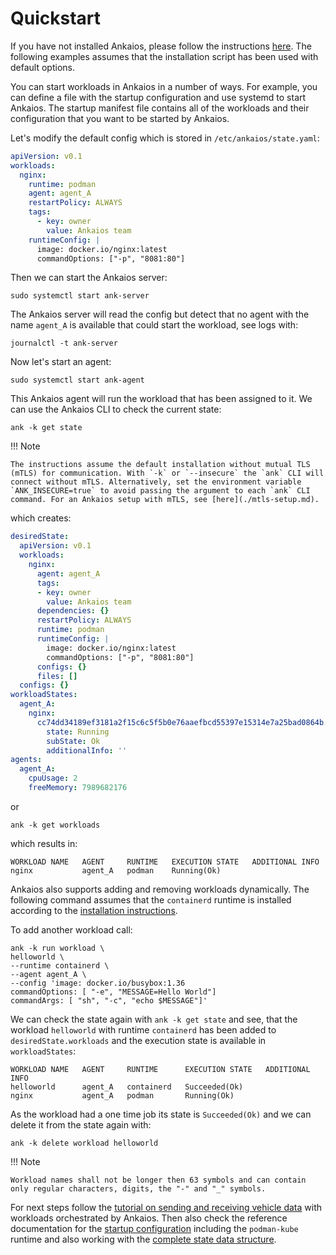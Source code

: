 # Quickstart

If you have not installed Ankaios, please follow the instructions
[here](installation.md). The following examples assumes that the
installation script has been used with default options.

You can start workloads in Ankaios in a number of ways.
For example, you can define a file with the startup configuration and use systemd to start Ankaios.
The startup manifest file contains all of the workloads and their configuration that you want to be started by Ankaios.

Let's modify the default config which is stored in `/etc/ankaios/state.yaml`:

```yaml
apiVersion: v0.1
workloads:
  nginx:
    runtime: podman
    agent: agent_A
    restartPolicy: ALWAYS
    tags:
      - key: owner
        value: Ankaios team
    runtimeConfig: |
      image: docker.io/nginx:latest
      commandOptions: ["-p", "8081:80"]
```

Then we can start the Ankaios server:

```shell
sudo systemctl start ank-server
```

The Ankaios server will read the config but detect that no agent with the name
`agent_A` is available that could start the workload, see logs with:

```shell
journalctl -t ank-server
```

Now let's start an agent:

```shell
sudo systemctl start ank-agent
```

This Ankaios agent will run the workload that has been assigned to it. We can
use the Ankaios CLI to check the current state:

```shell
ank -k get state
```

!!! Note

    The instructions assume the default installation without mutual TLS (mTLS) for communication. With `-k` or `--insecure` the `ank` CLI will connect without mTLS. Alternatively, set the environment variable `ANK_INSECURE=true` to avoid passing the argument to each `ank` CLI command. For an Ankaios setup with mTLS, see [here](./mtls-setup.md).

which creates:

```yaml
desiredState:
  apiVersion: v0.1
  workloads:
    nginx:
      agent: agent_A
      tags:
      - key: owner
        value: Ankaios team
      dependencies: {}
      restartPolicy: ALWAYS
      runtime: podman
      runtimeConfig: |
        image: docker.io/nginx:latest
        commandOptions: ["-p", "8081:80"]
      configs: {}
      files: []
  configs: {}
workloadStates:
  agent_A:
    nginx:
      cc74dd34189ef3181a2f15c6c5f5b0e76aaefbcd55397e15314e7a25bad0864b:
        state: Running
        subState: Ok
        additionalInfo: ''
agents:
  agent_A:
    cpuUsage: 2
    freeMemory: 7989682176
```

or

```shell
ank -k get workloads
```

which results in:

```text
WORKLOAD NAME   AGENT     RUNTIME   EXECUTION STATE   ADDITIONAL INFO
nginx           agent_A   podman    Running(Ok)
```

Ankaios also supports adding and removing workloads dynamically. The following command assumes that the `containerd` runtime is installed according to the [installation instructions](installation.md).

To add another workload call:

```shell
ank -k run workload \
helloworld \
--runtime containerd \
--agent agent_A \
--config 'image: docker.io/busybox:1.36
commandOptions: [ "-e", "MESSAGE=Hello World"]
commandArgs: [ "sh", "-c", "echo $MESSAGE"]'
```

We can check the state again with `ank -k get state` and see, that the workload
`helloworld` with runtime `containerd` has been added to `desiredState.workloads` and the execution
state is available in `workloadStates`:

```text
WORKLOAD NAME   AGENT     RUNTIME      EXECUTION STATE   ADDITIONAL INFO
helloworld      agent_A   containerd   Succeeded(Ok)
nginx           agent_A   podman       Running(Ok)
```

As the workload had a one time job its state is `Succeeded(Ok)` and we can
delete it from the state again with:

```shell
ank -k delete workload helloworld
```

!!! Note

    Workload names shall not be longer then 63 symbols and can contain only regular characters, digits, the "-" and "_" symbols.
For next steps follow the [tutorial on sending and receiving vehicle data](tutorial-vehicle-signals.md) with workloads orchestrated by Ankaios.
Then also check the reference documentation for the
[startup configuration](../reference/startup-configuration.md) including the
`podman-kube` runtime and also working with the
[complete state data structure](../reference/complete-state.md).
